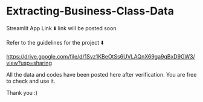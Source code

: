 # Extracting-Business-Class-Data

Streamlit App Link ⬇️
link will be posted soon

Refer to the guidelines for the project ⬇️

https://drive.google.com/file/d/1Svz1KBeOtSs6UVLAQnX69ga9qBxD9GW3/view?usp=sharing

All the data and codes have been posted here after verification.
You are free to check and use it.

Thank you :)
